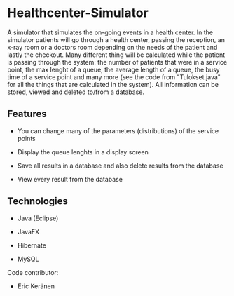 # Healthcenter-Simulator
A simulator that simulates the on-going events in a health center. In the simulator patients will go through a health center, passing the reception, an x-ray room or a doctors room depending on the needs of the patient and lastly the checkout. Many different thing will be calculated while the patient is passing through the system: the number of patients that were in a service point, the max lenght of a queue, the average length of a queue, the busy time of a service point and many more (see the code from "Tulokset.java" for all the things that are calculated in the system). All information can be stored, viewed and deleted to/from a database.

## Features

- You can change many of the parameters (distributions) of the service points

- Display the queue lenghts in a display screen

- Save all results in a database and also delete results from the database

- View every result from the database

## Technologies

- Java (Eclipse)

- JavaFX

- Hibernate

- MySQL

Code contributor:
* Eric Keränen
